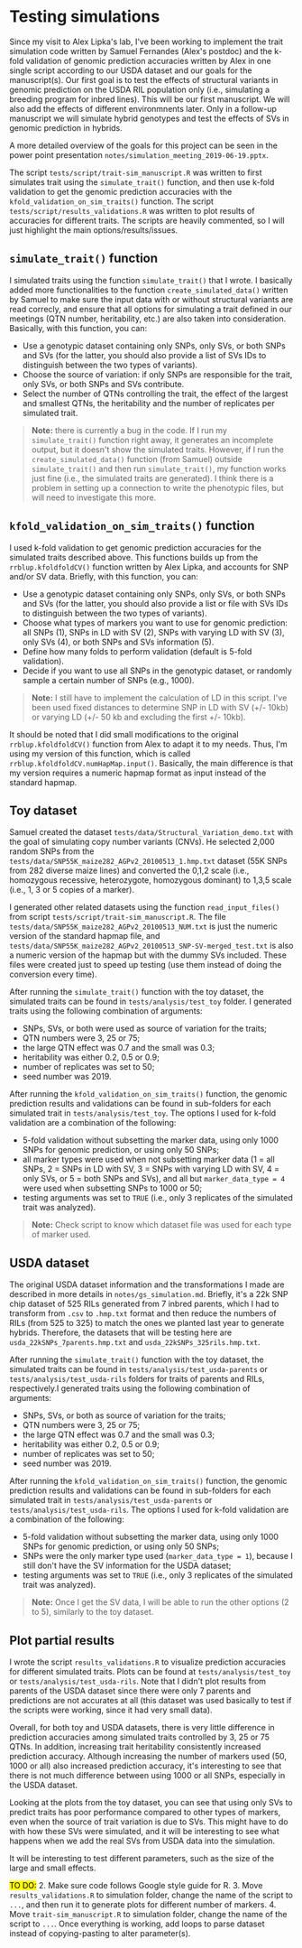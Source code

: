 # Testing simulations

Since my visit to Alex Lipka's lab, I've been working to implement the trait simulation code written by Samuel Fernandes (Alex's postdoc) and the k-fold validation of genomic prediction accuracies written by Alex in one single script according to our USDA dataset and our goals for the manuscript(s). Our first goal is to test the effects of structural variants in genomic prediction on the USDA RIL population only (i.e., simulating a breeding program for inbred lines). This will be our first manuscript. We will also add the effects of different environmnents later. Only in a follow-up manuscript we will simulate hybrid genotypes and test the effects of SVs in genomic prediction in hybrids.

A more detailed overview of the goals for this project can be seen in the power point presentation `notes/simulation_meeting_2019-06-19.pptx`.

The script `tests/script/trait-sim_manuscript.R` was written to first simulates trait using the `simulate_trait()` function, and then use k-fold validation to get the genomic prediction accuracies with the `kfold_validation_on_sim_traits()` function. The script `tests/script/results_validations.R` was written to plot results of accuracies for different traits. The scripts are heavily commented, so I will just highlight the main options/results/issues.




## `simulate_trait()` function

I simulated traits using the function `simulate_trait()` that I wrote. I basically added more functionalities to the function `create_simulated_data()` written by Samuel to make sure the input data with or without structural variants are read correcly, and ensure that all options for simulating a trait defined in our meetings (QTN number, heritability, etc.) are also taken into consideration. Basically, with this function, you can:

* Use a genotypic dataset containing only SNPs, only SVs, or both SNPs and SVs (for the latter, you should also provide a list of SVs IDs to distinguish between the two types of variants).
* Choose the source of variation: if only SNPs are responsible for the trait, only SVs, or both SNPs and SVs contribute.
* Select the number of QTNs controlling the trait, the effect of the largest and smallest QTNs, the heritability and the number of replicates per simulated trait.

> **Note:** there is currently a bug in the code. If I run my `simulate_trait()` function right away, it generates an incomplete output, but it doesn't show the simulated traits. However, if I run the `create_simulated_data()` function (from Samuel) outside `simulate_trait()` and then run `simulate_trait()`, my function works just fine (i.e., the simulated traits are generated). I think there is a problem in setting up a connection to write the phenotypic files, but will need to investigate this more.




## `kfold_validation_on_sim_traits()` function

I used k-fold validation to get genomic prediction accuracies for the simulated traits described above. This functions builds up from the `rrblup.kfoldfoldCV()` function written by Alex Lipka, and accounts for SNP and/or SV data. Briefly, with this function, you can:

* Use a genotypic dataset containing only SNPs, only SVs, or both SNPs and SVs (for the latter, you should also provide a list or file with SVs IDs to distinguish between the two types of variants).
* Choose what types of markers you want to use for genomic prediction: all SNPs (1), SNPs in LD with SV (2), SNPs with varying LD with SV (3), only SVs (4), or both SNPs and SVs information (5).
* Define how many folds to perform validation (default is 5-fold validation).
* Decide if you want to use all SNPs in the genotypic dataset, or randomly sample a certain number of SNPs (e.g., 1000).

> **Note:** I still have to implement the calculation of LD in this script. I've been used fixed distances to determine SNP in LD with SV (+/- 10kb) or varying LD (+/- 50 kb and excluding the first +/- 10kb).

It should be noted that I did small modifications to the original `rrblup.kfoldfoldCV()` function from Alex to adapt it to my needs. Thus, I'm using my version of this function, which is called `rrblup.kfoldfoldCV.numHapMap.input()`. Basically, the main difference is that my version requires a numeric hapmap format as input instead of the standard hapmap.




## Toy dataset

Samuel created the dataset `tests/data/Structural_Variation_demo.txt` with the goal of simulating copy number variants (CNVs). He selected 2,000 random SNPs from the `tests/data/SNP55K_maize282_AGPv2_20100513_1.hmp.txt` dataset (55K SNPs from 282 diverse maize lines) and converted the 0,1,2 scale (i.e., homozygous recessive, heterozygote, homozygous dominant) to 1,3,5 scale (i.e., 1, 3 or 5 copies of a marker).

I generated other related datasets using the function `read_input_files()` from script `tests/script/trait-sim_manuscript.R`. The file `tests/data/SNP55K_maize282_AGPv2_20100513_NUM.txt` is just the numeric version of the standard hapmap file, and `tests/data/SNP55K_maize282_AGPv2_20100513_SNP-SV-merged_test.txt` is also a numeric version of the hapmap but with the dummy SVs included. These files were created just to speed up testing (use them instead of doing the conversion every time).

After running the `simulate_trait()` function with the toy dataset, the simulated traits can be found in `tests/analysis/test_toy` folder. I generated traits using the following combination of arguments:

* SNPs, SVs, or both were used as source of variation for the traits;
* QTN numbers were 3, 25 or 75;
* the large QTN effect was 0.7 and the small was 0.3;
* heritability was either 0.2, 0.5 or 0.9;
* number of replicates was set to 50;
* seed number was 2019.

After running the `kfold_validation_on_sim_traits()` function, the genomic prediction results and validations can be found in sub-folders for each simulated trait in `tests/analysis/test_toy`. The options I used for k-fold validation are a combination of the following:

* 5-fold validation without subsetting the marker data, using only 1000 SNPs for genomic prediction, or using only 50 SNPs;
* all marker types were used when not subsetting marker data (1 = all SNPs, 2 = SNPs in LD with SV, 3 = SNPs with varying LD with SV, 4 = only SVs, or 5 = both SNPs and SVs), and all but `marker_data_type = 4` were used when subsetting SNPs to 1000 or 50;
* testing arguments was set to `TRUE` (i.e., only 3 replicates of the simulated trait was analyzed).

> **Note:** Check script to know which dataset file was used for each type of marker used.





## USDA dataset

The original USDA dataset information and the transformations I made are described in more details in `notes/gs_simulation.md`. Briefly, it's a 22k SNP chip dataset of 525 RILs generated from 7 inbred parents, which I had to transform from `.csv` to `.hmp.txt` format and then reduce the numbers of RILs (from 525 to 325) to match the ones we planted last year to generate hybrids. Therefore, the datasets that will be testing here are `usda_22kSNPs_7parents.hmp.txt` and `usda_22kSNPs_325rils.hmp.txt`.

After running the `simulate_trait()` function with the toy dataset, the simulated traits can be found in `tests/analysis/test_usda-parents` or `tests/analysis/test_usda-rils` folders for traits of parents and RILs, respectively.I generated traits using the following combination of arguments:

* SNPs, SVs, or both as source of variation for the traits;
* QTN numbers were 3, 25 or 75;
* the large QTN effect was 0.7 and the small was 0.3;
* heritability was either 0.2, 0.5 or 0.9;
* number of replicates was set to 50;
* seed number was 2019.

After running the `kfold_validation_on_sim_traits()` function, the genomic prediction results and validations can be found in sub-folders for each simulated trait in `tests/analysis/test_usda-parents` or `tests/analysis/test_usda-rils`. The options I used for k-fold validation are a combination of the following:

* 5-fold validation without subsetting the marker data, using only 1000 SNPs for genomic prediction, or using only 50 SNPs;
* SNPs were the only marker type used (`marker_data_type = 1`), because I still don't have the SV information for the USDA dataset;
* testing arguments was set to `TRUE` (i.e., only 3 replicates of the simulated trait was analyzed).

> **Note:** Once I get the SV data, I will be able to run the other options (2 to 5), similarly to the toy dataset.




## Plot partial results

I wrote the script `results_validations.R` to visualize prediction accuracies for different simulated traits. Plots can be found at `tests/analysis/test_toy` or `tests/analysis/test_usda-rils`. Note that I didn't plot results from parents of the USDA dataset since there were only 7 parents and predictions are not accurates at all (this dataset was used basically to test if the scripts were working, since it had very small data).

Overall, for both toy and USDA datasets, there is very little difference in prediction accuracies among simulated traits controlled by 3, 25 or 75 QTNs. In addition, increasing trait heritability consistently increased prediction accuracy. Although increasing the number of markers used (50, 1000 or all) also increased prediction accuracy, it's interesting to see that there is not much difference between using 1000 or all SNPs, especially in the USDA dataset.

Looking at the plots from the toy dataset, you can see that using only SVs to predict traits has poor performance compared to other types of markers, even when the source of trait variation is due to SVs. This might have to do with how these SVs were simulated, and it will be interesting to see what happens when we add the real SVs from USDA data into the simulation.

It will be interesting to test different parameters, such as the size of the large and small effects.


<mark>TO DO:</mark>
2. Make sure code follows Google style guide for R.
3. Move `results_validations.R` to simulation folder, change the name of the script to `...`, and then run it to generate plots for different number of markers.
4. Move `trait-sim_manuscript.R` to simulation folder, change the name of the script to `...`. Once everything is working, add loops to parse dataset instead of copying-pasting to alter parameter(s).
